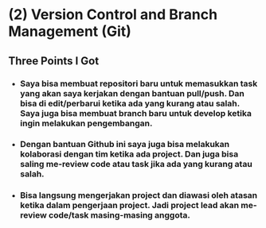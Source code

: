 # (2) Version Control and Branch Management (Git)

## Three Points I Got

* ### Saya bisa membuat repositori baru untuk memasukkan task yang akan saya kerjakan dengan bantuan pull/push. Dan bisa di edit/perbarui ketika ada yang kurang atau salah. Saya juga bisa membuat branch baru untuk develop ketika ingin melakukan pengembangan.

* ### Dengan bantuan Github ini saya juga bisa melakukan kolaborasi dengan tim ketika ada project. Dan juga bisa saling me-review code atau task jika ada yang kurang atau salah.

* ### Bisa langsung mengerjakan project dan diawasi oleh atasan ketika dalam pengerjaan project. Jadi project lead akan me-review code/task masing-masing anggota. 